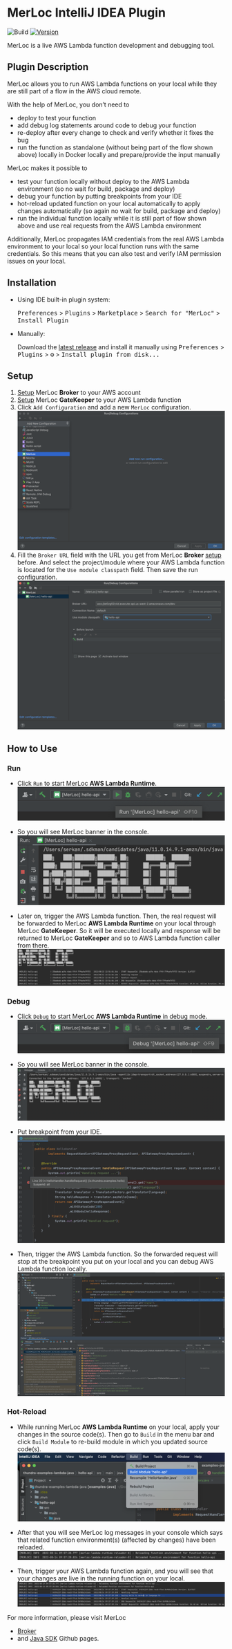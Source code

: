 # MerLoc IntelliJ IDEA Plugin

![Build](https://github.com/thundra-io/merloc-intellij-plugin/workflows/Build/badge.svg)
[![Version](https://img.shields.io/jetbrains/plugin/v/io.thundra.merloc.svg)](https://plugins.jetbrains.com/plugin/io.thundra.merloc)

MerLoc is a live AWS Lambda function development and debugging tool.

## Plugin Description

<!-- Plugin description -->

MerLoc allows you to run AWS Lambda functions on your local while they are still part of a flow in the AWS cloud remote.

With the help of MerLoc, you don’t need to
- deploy to test your function
- add debug log statements around code to debug your function
- re-deploy after every change to check and verify whether it fixes the bug
- run the function as standalone (without being part of the flow shown above) locally in Docker locally and prepare/provide the input manually

MerLoc makes it possible to
- test your function locally without deploy to the AWS Lambda environment (so no wait for build, package and deploy)
- debug your function by putting breakpoints from your IDE
- hot-reload updated function on your local automatically to apply changes automatically (so again no wait for build, package and deploy)
- run the individual function locally while it is still part of flow shown above and use real requests from the AWS Lambda environment

Additionally, MerLoc propagates IAM credentials from the real AWS Lambda environment to your local 
so your local function runs with the same credentials. 
So this means that you can also test and verify IAM permission issues on your local.

## Installation

- Using IDE built-in plugin system:

  <kbd>Preferences</kbd> > <kbd>Plugins</kbd> > <kbd>Marketplace</kbd> > 
  <kbd>Search for "MerLoc"</kbd> > <kbd>Install Plugin</kbd>

- Manually:

  Download the [latest release](https://github.com/thundra-io/merloc-intellij-plugin/releases/latest) and install it
  manually using
  <kbd>Preferences</kbd> > <kbd>Plugins</kbd> > <kbd>⚙️</kbd> > <kbd>Install plugin from disk...</kbd>

## Setup

1) [Setup](https://github.com/thundra-io/merloc) MerLoc **Broker** to your AWS account
2) [Setup](https://github.com/thundra-io/merloc-java#41-gatekeeper-setup) MerLoc **GateKeeper** to your AWS Lambda function
3) Click `Add Configuration` and add a new `MerLoc` configuration.
   ![Add New MerLoc Run Configuration](assets/add-new-run-configuration.png)
4) Fill the `Broker URL` field with the URL you get from MerLoc **Broker** [setup](https://github.com/thundra-io/merloc#broker-setup) before.
   And select the project/module where your AWS Lambda function is located for the `Use module classpath` field.
   Then save the run configuration.
   ![Configure MerLoc Run Configuration](assets/configure-run-configuration.png)

## How to Use

### Run

- Click `Run` to start MerLoc **AWS Lambda Runtime**.
  ![Run Runtime](assets/run-runtime.png)

- So you will see MerLoc banner in the console.
  ![Run Banner](assets/run-banner.png)

- Later on, trigger the AWS Lambda function. Then, the real request will be forwarded to 
  MerLoc **AWS Lambda Runtime** on your local through MerLoc **GateKeeper**. 
  So it will be executed locally and response will be returned
  to MerLoc **GateKeeper** and so to AWS Lambda function caller from there.
  ![Run Result](assets/run-result.png)

### Debug

- Click `Debug` to start MerLoc **AWS Lambda Runtime** in debug mode.
  ![Debug Runtime](assets/debug-runtime.png)

- So you will see MerLoc banner in the console.
  ![Debug Banner](assets/debug-banner.png)

- Put breakpoint from your IDE.
  ![Debug Put Breakpoint](assets/debug-put-breakpoint.png)

- Then, trigger the AWS Lambda function. So the forwarded request will stop at the breakpoint you put on your local
  and you can debug AWS Lambda function locally.
  ![Debug Pause on Breakpoint](assets/debug-pause-on-breakpoint.png)

### Hot-Reload

- While running MerLoc **AWS Lambda Runtime** on your local, apply your changes in the source code(s).
  Then go to `Build` in the menu bar and click `Build Module` to re-build module in which you updated source code(s).
  ![Hot-Reload Build Module](assets/hot-reload-build-module.png)

- After that you will see MerLoc log messages in your console which says that
  related function environment(s) (affected by changes) have been reloaded.
  ![Hot-Reload Reload Message](assets/hot-reload-reload-message.png)

- Then, trigger your AWS Lambda function again, and you will see that
  your changes are live in the running function on your local.
  ![Hot-Reload Changes Applied](assets/hot-reload-changes-applied.png)

For more information, please visit MerLoc
- [Broker](https://github.com/thundra-io/merloc) 
- and [Java SDK](https://github.com/thundra-io/merloc-java) 
Github pages.

<!-- Plugin description end -->
